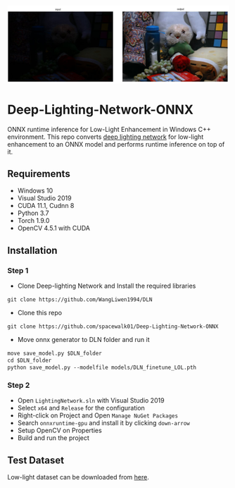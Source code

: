 ![demo](Example.JPG)

# Deep-Lighting-Network-ONNX

ONNX runtime inference for Low-Light Enhancement in Windows C++ environment. This repo converts [deep lighting network](https://github.com/WangLiwen1994/DLN) for low-light enhancement to an ONNX model and performs runtime inference on top of it. 

## Requirements
- Windows 10
- Visual Studio 2019
- CUDA 11.1, Cudnn 8
- Python 3.7
- Torch 1.9.0
- OpenCV 4.5.1 with CUDA

## Installation

### Step 1
- Clone Deep-lighting Network and Install the required libraries
``` 
git clone https://github.com/WangLiwen1994/DLN 
```
- Clone this repo
```
git clone https://github.com/spacewalk01/Deep-Lighting-Network-ONNX
```
- Move onnx generator to DLN folder and run it
```
move save_model.py $DLN_folder 
cd $DLN_folder
python save_model.py --modelfile models/DLN_finetune_LOL.pth
```
### Step 2
- Open ```LightingNetwork.sln``` with Visual Studio 2019
- Select ```x64``` and ```Release``` for the configuration 
- Right-click on Project and Open ```Manage NuGet Packages```
- Search ```onnxruntime-gpu``` and install it by clicking ```down-arrow```
- Setup OpenCV on Properties
- Build and run the project

## Test Dataset
Low-light dataset can be downloaded from [here](https://daooshee.github.io/BMVC2018website/).
